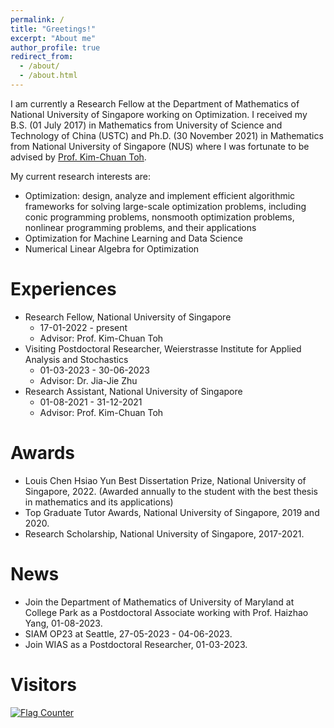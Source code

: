 ```yaml
---
permalink: /
title: "Greetings!"
excerpt: "About me"
author_profile: true
redirect_from: 
  - /about/
  - /about.html
---
```


I am currently a Research Fellow at the Department of Mathematics of National University of Singapore working on Optimization. I received my B.S. (01 July 2017) in Mathematics from University of Science and Technology of China (USTC) and Ph.D. (30 November 2021) in Mathematics from National University of Singapore (NUS) where I was fortunate to be advised by [Prof. Kim-Chuan Toh](https://blog.nus.edu.sg/mattohkc/).

My current research interests are:
- Optimization: design, analyze and implement efficient algorithmic frameworks for solving large-scale optimization problems, including conic programming problems, nonsmooth optimization problems, nonlinear programming problems, and their applications
- Optimization for Machine Learning and Data Science
- Numerical Linear Algebra for Optimization

Experiences
======
- Research Fellow, National University of Singapore
  - 17-01-2022 - present
  - Advisor: Prof. Kim-Chuan Toh
- Visiting Postdoctoral Researcher, Weierstrasse Institute for Applied Analysis and Stochastics
  - 01-03-2023 - 30-06-2023
  - Advisor: Dr. Jia-Jie Zhu
- Research Assistant, National University of Singapore
  - 01-08-2021 - 31-12-2021
  - Advisor: Prof. Kim-Chuan Toh

Awards
======
- Louis Chen Hsiao Yun Best Dissertation Prize, National University of Singapore, 2022. (Awarded annually to the student with the best thesis in mathematics and its applications)
- Top Graduate Tutor Awards, National University of Singapore, 2019 and 2020.
- Research Scholarship, National University of Singapore, 2017-2021.

News
======
- Join the Department of Mathematics of University of Maryland at College Park as a Postdoctoral Associate working with Prof. Haizhao Yang, 01-08-2023.
- SIAM OP23 at Seattle, 27-05-2023 - 04-06-2023.
- Join WIAS as a Postdoctoral Researcher, 01-03-2023.

Visitors
======
<a href="https://info.flagcounter.com/3SGt"><img src="https://s11.flagcounter.com/count2/3SGt/bg_FFFFFF/txt_000000/border_CCCCCC/columns_2/maxflags_10/viewers_0/labels_0/pageviews_0/flags_0/percent_0/" alt="Flag Counter" border="0"></a>